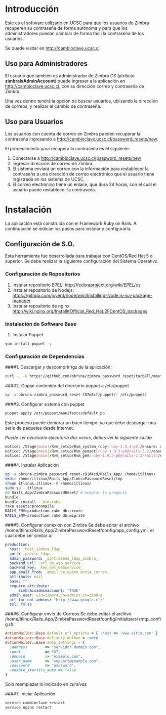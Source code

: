 # Introducción

Este es el software utilizado en UCSC para que los usuarios de Zimbra recuperen su contraseña de forma autónoma y para que los administradores puedan cambiar de forma fácil la contraseña de los usuarios.

Se puede visitar en http://cambioclave.ucsc.cl

## Uso para Administradores
El usuario que también es administrador de Zimbra CS (atributo __zimbraIsAdminAccount__) puede ingresar a la aplicación en http://cambioclave.ucsc.cl, con su dirección correo y contraseña de Zimbra.

Una vez dentro tendrá la opción de buscar usuarios, utilizando la dirección de correos, y realizar el cambio de contraseña.

## Uso para Usuarios
Los usuarios con cuenta de correo en Zimbra pueden recuperar la contraseña ingresando a http://cambioclave.ucsc.cl/password_resets/new.

El procedimiento para recupera la contraseña es el siguiente:

1. Conectarse a http://cambioclave.ucsc.cl/password_resets/new
2. Ingresar dirección de correo de Zimbra.
3. El sistema enviará un correo con la información para restablecer la contraseña a una dirección de correo electrónico que el usuario tiene registrada en los sistema de UCSC.
4. El correo electrónico tiene un enlace, que dura 24 horas, con el cual el usuario puede restablecer la contraseña.

# Instalación
La aplicación está construida con el Framework Ruby on Rails. A continuación se indican los pasos para instalar y configurarla.

## Configuración de S.O.
Esta herramienta fue desarrollada para trabajar con CentOS/Red Hat 5 o superior.
Se debe realizar la siguiente configuración del Sistema Operativo.

### Configuración de Repositorios

1. Instalar repositorio EPEL: http://fedoraproject.org/wiki/EPEL/es
2. Instalar repositorio de Nodejs: https://github.com/joyent/node/wiki/Installing-Node.js-via-package-manager
3. Instalar repositorio de nginx: http://wiki.nginx.org/Install#Official_Red_Hat.2FCentOS_packages

### Instalación de Software Base

1. Instalar Puppet
```bash
yum install puppet -y
```

### Configuración de Dependencias

####1. Descargar y descomprir tgz de la aplicación:
```bash
curl -L -k https://github.com/pbruna/zimbra_password_reset/tarball/master > zimbra_password_reset.tgz
```

####2. Copiar contenido del directorio puppet a /etc/puppet
```bash
cp -a pbruna-zimbra_password_reset-f07e8cf/puppet/* /etc/puppet/
```

####3. Configurar sistema con puppet
```bash
puppet apply /etc/puppet/manifests/default.pp
```

Este proceso puede demorar un buen tiempo, ya que debe descargar una serie de paquetes desde Internet.

_Puede ser necesario ejecutarlo dos veces, debes ver la siguiente salida_
```bash
notice: /Stage[main]/Rvm_setup/Rvm_system_ruby[ruby-1.9.3-p0]/ensure: created
notice: /Stage[main]/Rvm_setup/Rvm_gemset[ruby-1.9.3-p0@rails-3.2]/ensure: created
notice: /Stage[main]/Rvm_setup/Rvm_gem[ruby-1.9.3-p0@rails-3.2/rails]/ensure: created
```

####4. Instalar Aplicación
```bash
cp -a pbruna-zimbra_password_reset-c91d4cd/Rails_App/ /home/itlinux/
mkdir /home/itlinux/Rails_App/ZimbraPasswordReset/tmp
chown itlinux.itlinux -R /home/itlinux/
sudo su - itlinux
cd Rails_App/ZimbraPasswordReset/ # Aceptar la pregunta
bundle
bundle install --binstubs
rake assets:precompile
RAILS_ENV=production rake db:create
RAILS_ENV=production rake db:migrate
```


####5. Configurar conexión con Zimbra
Se debe editar el archivo /home/itlinux/Rails_App/ZimbraPasswordReset/config/app_config.yml, el cual debe ser similar a:

```yaml
production:
  host: _host_zimbra_ldap_
  port: _puerto_ldap_
  admin_password: _contraseña_ldap_zimbra_
  backend_url: _url_de_web_service_
  backend_key: _key_del_webservice_
  app_email_from: _email_de_quien_envia_correo_
  attribute: mail
  base: ""
  require_attribute:
      zimbraisadminaccount: "TRUE"
  admin_user: uid=zimbra,cn=admins,cn=zimbra
  url_for_not_admins: "http://www.google.cl/"
  ssl: false
```

####6. Configurar envío de Correos
Se debe editar el archivo /home/itlinux/Rails_App/ZimbraPasswordReset/config/initializers/smtp_config.rb:

```ruby
ActionMailer::Base.default_url_options = { :host => 'www.sitio.com' }
ActionMailer::Base.delivery_method = :smtp
ActionMailer::Base.smtp_settings = {
  :address        => "servidor.domain.com",
  :port           => 587,
  :domain         => "example.com",
  :user_name      => "support@example.com",
  :password       => "password",
  :enable_starttls_auto => false
}
```

Solo reemplazar lo indicado en _cursivas_

####7. Iniciar Aplicación
```bash
service cambioclave restart
service nginx restart
```
